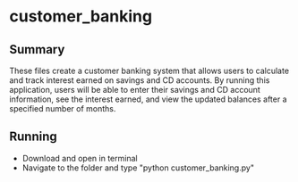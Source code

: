 # customer_banking

## Summary
These files create a customer banking system that allows users to calculate and track interest earned on savings and CD accounts. By running this application, users will be able to enter their savings and CD account information, see the interest earned, and view the updated balances after a specified number of months.

## Running
- Download and open in terminal 
- Navigate to the folder and type "python customer_banking.py"
